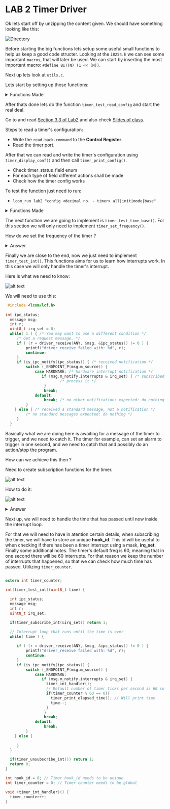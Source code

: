 # LAB 2 Timer Driver

Ok lets start off by unzipping the content given. We should have something looking like this:

![Directory](image-4.png)

Before starting the big functions lets setup some useful small functions to help us keep a good code structer.
Looking at the ``i8254.h`` we can see some important ``macros``, that will later be used. We can start by inserting the most important macro: ``#define BIT(N) (1 << (N))``.


Next up lets look at ``utils.c``.

Lets start by setting up those functions:

<details>
  <summary>Functions Made</summary>

```c
int util_get_LSB(uint16_t val, uint8_t *lsb) {
    if(lsb == NULL) return 1;
    *lsb = val;
    return 0;
}

int util_get_MSB(uint16_t val, uint8_t *msb) {
    if(msb == NULL) return 1;
    *msb = val >> 8;
    return 0;
}
// Reads the value of a 8-bit register from a given port
int util_sys_inb(int port, uint8_t *value) {
    if (value == NULL) return 1;
    uint32_t val;
    int ret = sys_inb(port, &val);
    *value = val;
    return ret;
}

// Writes a value to a 8-bit register from a given port (No need to use this)
int (util_sys_outb)(int port, uint8_t *command) {
  if (command == NULL) return 1;
  int ret = sys_outb(port, *command);
  return ret;
}
```
</details>



After thats done lets do the function ``timer_test_read_config``  and start the real deal.

Go to and read
[Section 3.3 of Lab2](https://pages.up.pt/~up238172/aulas/lcom2324/labs/lab2/lab2_03.html#tab2) and also check 
[Slides of class](https://pages.up.pt/~up238172/aulas/lcom2324/at/2timer.pdf).

Steps to read a timer's configuration:

- Write the ``read-back-command`` to the **Control Register**.
- Read the timer port.

After that we can read and write the timer's configuration using ``timer_display_conf()`` and then call ``timer_print_config()``.

- Check timer_status_field enum
- For each type of field different actions shall be made
- Check how the timer config works 

To test the function just need to run:

- ``lcom_run lab2 "config <decimal no. - timer> all|init|mode|base"``

<details>
  <summary>Functions Made</summary>

```c
#define TIMER_OPERATING_MODE    (BIT(3) | BIT(2) | BIT(1))  // Create this macro

int(timer_test_read_config)(uint8_t timer, enum timer_status_field field) {
  uint8_t st;
  if (timer_get_conf(timer, &st))
    return 1;
  
  if(timer_display_conf(timer, st, field)) return 1;

  return 0;
}


int (timer_get_conf)(uint8_t timer, uint8_t *st) {

  uint8_t read_back_command = TIMER_RB_CMD | TIMER_RB_COUNT_ | TIMER_RB_SEL(timer);
  if (sys_outb(TIMER_CTRL, read_back_command))
    return 1;
  
  if(util_sys_inb(TIMER_0 + timer, st))
    return 1;

  return 0;
}


int (timer_display_conf)(uint8_t timer, uint8_t st,
                        enum timer_status_field field) {

  union timer_status_field_val status_field_val;

  switch (field) {
    case tsf_all:
      status_field_val.byte = st;
      break;
    case tsf_initial:
      status_field_val.in_mode = (st & TIMER_LSB_MSB) >> 4;
      break;
    case tsf_mode:
      status_field_val.count_mode = (st & TIMER_OPERATING_MODE) >> 1;
      if(status_field_val.count_mode == 6 || status_field_val.count_mode == 7) status_field_val.count_mode -= 4;
      break;
    case tsf_base:
      status_field_val.bcd = st & TIMER_BCD;
      break;
    default:
      return 1;

  }
  
  if(timer_print_config(timer, field, status_field_val)) return 1;

  return 0;
}
```
Read Back Command to be written

![alt text](image-5.png)

Timer Output status

![alt text](image-6.png)
</details>


The next function we are going to implement is ``timer_test_time_base()``. For this section we will only need to implement ``timer_set_frequency()``.


How do we set the frequency of the timer ?

<details>
  <summary>Answer</summary>

```c
int (timer_set_frequency)(uint8_t timer, uint32_t freq) {

  if (freq < 19 || freq > TIMER_FREQ) {
    printf("Invalid frequency\n");
    return 1;
  }

  uint8_t st;
  if (timer_get_conf(timer, &st))
    return 1;
  // Create the control word
  uint8_t control_word = ((TIMER_SEL0 + timer) << 6) | ((st << 4) >> 4) | TIMER_LSB_MSB;

  // Write control word to the control register

  if(sys_outb(TIMER_CTRL, control_word))
    return 1;


  // Load the divisor to the timer register
  uint16_t divisor = TIMER_FREQ / freq;
  uint8_t lsb, msb;
  // Get the LSB and MSB of the divisor
  if(util_get_LSB(divisor, &lsb) || util_get_MSB(divisor, &msb))
      return 1;
  
  // Write the LSB and MSB to the timer register (ORDER MATTERS) 
  if(sys_outb(TIMER_0 + timer, lsb) || sys_outb(TIMER_0 + timer, msb))
        return 1;

  return 0;
}
```

![alt text](image-7.png)
</details>


Finally we are close to the end, now we just need to implement ``timer_test_int()``. This functions aims for us to learn how interrupts work. In this case we will only handle the timer's interrupt.


Here is what we need to know:

![alt text](image-9.png)


We will need to use this:

```c
 #include <lcom/lcf.h>
 
int ipc_status;
  message msg;
  int r;
  uint8_t irq_set = 0;
  while( 1 ) { /* You may want to use a different condition */
     /* Get a request message. */
     if ( (r = driver_receive(ANY, &msg, &ipc_status)) != 0 ) { 
         printf("driver_receive failed with: %d", r);
         continue;
     }
     if (is_ipc_notify(ipc_status)) { /* received notification */
         switch (_ENDPOINT_P(msg.m_source)) {
             case HARDWARE: /* hardware interrupt notification */				
                if (msg.m_notify.interrupts & irq_set) { /* subscribed interrupt */
                        /* process it */
                 }
                 break;
             default:
                 break; /* no other notifications expected: do nothing */	
         }
    } else { /* received a standard message, not a notification */
         /* no standard messages expected: do nothing */
     }
  }
```

Basically what we are doing here is awaiting for a message of the timer to trigger, and we need to catch it. The timer for example, can set an alarm to trigger in one second, and we need to catch that and possibly do an action/stop the program.

How can we achieve this then ?

Need to create subscription functions for the timer.

![alt text](image-8.png)


How to do it:

![alt text](image-10.png)


<details>
  <summary>Answer</summary>

```c
int (timer_subscribe_int)(uint8_t *bit_no) {
  if(bit_no == NULL) return 1;
  *bit_no = BIT(hook_id); // This value will change after setting the policy
  if(sys_irqsetpolicy(TIMER0_IRQ, IRQ_REENABLE, &hook_id) != OK) // Set correct policy
    return 1;

  return 0;
}

int (timer_unsubscribe_int)() {
  if(sys_irqrmpolicy(&hook_id) != OK) // Remove the policy
    return 1;
  return 0;
}
```

</details>


Next up, we will need to handle the time that has passed until now inside the interrupt loop.

For that we will need to have in atention certain details,
when subscribing the timer, we will have to store an unique **hook_id**. This id will be useful to when checking if there has been a timer interrupt using a mask, **irq_set**.
Finally some additional notes. The timer's default freq is 60, meaning that in one second there will be 60 interrupts. For that reason we keep the number of interrupts that happened, so that we can check how much time has passed. Utilizing ``timer_counter``.


```c

extern int timer_counter;

int(timer_test_int)(uint8_t time) {
  
  int ipc_status;
  message msg;
  int r;
  uint8_t irq_set;

  if(timer_subscribe_int(&irq_set)) return 1;

  // Interrupt loop that runs until the time is over
  while( time ) { 
     
     if ( (r = driver_receive(ANY, &msg, &ipc_status)) != 0 ) { 
         printf("driver_receive failed with: %d", r);
         continue;
     }
     if (is_ipc_notify(ipc_status)) { 
         switch (_ENDPOINT_P(msg.m_source)) {
             case HARDWARE: 			
                if (msg.m_notify.interrupts & irq_set) { 
                  timer_int_handler();
                  // Default number of timer ticks per second is 60 so when the counter reaches 60, 1 second has passed 
                  if(timer_counter % 60 == 0){
                    timer_print_elapsed_time(); // Will print time
                    time--;
                  }
                 }
                 break;
             default:
                 break; 
         }
    } else { 
         
     }
  }

  if(timer_unsubscribe_int()) return 1;
  return 0;
}
```

```c
int hook_id = 0; // Timer hook_id needs to be unique
int timer_counter = 0; // Timer counter needs to be global

void (timer_int_handler)() {
  timer_counter++;
}
```